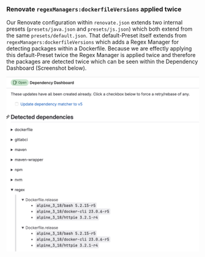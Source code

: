 ### Renovate `regexManagers:dockerfileVersions` applied twice

Our Renovate configuration within `renovate.json` extends two internal presets (`presets/java.json` and `presets/js.json`) which both extend from the same `presets/default.json`.
That default-Preset itself extends from `regexManagers:dockerfileVersions` which adds a Regex Manager for detecting packages within a Dockerfile.
Because we are effectly applying this default-Preset twice the Regex Manager is applied twice and therefore the packages are detected twice which can be seen within the Dependency Dashboard (Screenshot below).

![Screenshot of the Dependency Dashboard showing the packages twice](/dependency-dashboard.png?raw=true "Dependency Dashboard")
